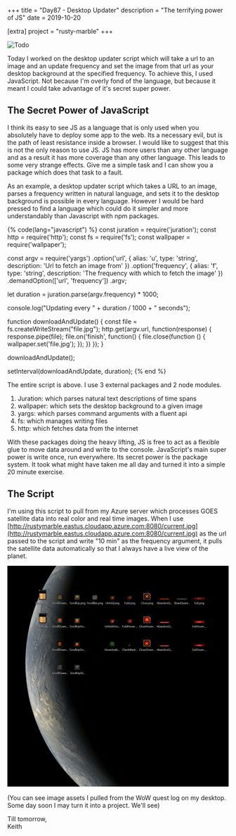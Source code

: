 +++
title = "Day87 - Desktop Updater"
description = "The terrifying power of JS"
date = 2019-10-20

[extra]
project = "rusty-marble"
+++

![Todo](./todo.svg)

Today I worked on the desktop updater script which will take a url to an image and an update frequency and set the image
from that url as your desktop background at the specified frequency. To achieve this, I used JavaScript. Not because I'm
overly fond of the language, but because it meant I could take advantage of it's secret super power.

## The Secret Power of JavaScript

I think its easy to see JS as a language that is only used when you absolutely have to deploy some app to the web. Its a
necessary evil, but is the path of least resistance inside a browser. I would like to suggest that this is not the only
reason to use JS. JS has more users than any other language and as a result it has more coverage than any other
language. This leads to some very strange effects. Give me a simple task and I can show you a package which does that
task to a fault.

As an example, a desktop updater script which takes a URL to an image, parses a frequency written in natural language,
and sets it to the desktop background is possible in every language. However I would be hard pressed to find a language
which could do it simpler and more understandably than Javascript with npm packages.

{% code(lang="javascript") %}
const juration = require('juration');
const http = require('http');
const fs = require('fs');
const wallpaper = require('wallpaper');

const argv = require('yargs')
  .option('url', {
    alias: 'u',
    type: 'string',
    description: 'Url to fetch an image from'
  })
  .option('frequency', {
    alias: 'f',
    type: 'string',
    description: 'The frequency with which to fetch the image'
  })
  .demandOption(['url', 'frequency'])
  .argv;

let duration = juration.parse(argv.frequency) * 1000;

console.log("Updating every " + duration / 1000 + " seconds");

function downloadAndUpdate() {
  const file = fs.createWriteStream("file.jpg");
  http.get(argv.url, function(response) {
    response.pipe(file);
    file.on('finish', function() {
      file.close(function () {
        wallpaper.set('file.jpg');
      });
    })
  });
}

downloadAndUpdate();

setInterval(downloadAndUpdate, duration);
{% end %}

The entire script is above. I use 3 external packages and 2 node modules.

1. Juration: which parses natural text descriptions of time spans
2. wallpaper: which sets the desktop background to a given image
3. yargs: which parses command arguments with a fluent api
4. fs: which manages writing files
5. http: which fetches data from the internet

With these packages doing the heavy lifting, JS is free to act as a flexible glue to move data around and write to the
console. JavaScript's main super power is write once, run everywhere. Its secret power is the package system. It took
what might have taken me all day and turned it into a simple 20 minute exercise.

## The Script

I'm using this script to pull from my Azure server which processes GOES satellite data into real color and real time
images. When I use
[http://rustymarble.eastus.cloudapp.azure.com:8080/current.jpg](http://rustymarble.eastus.cloudapp.azure.com:8080/current.jpg)
as the url passed to the script and write "10 min" as the frequency argument, it pulls the satellite data automatically
so that I always have a live view of the planet.

![Desktop](./desktop.png)

(You can see image assets I pulled from the WoW quest log on my desktop. Some day soon I may turn it into a project.
We'll see)

Till tomorrow,  
Keith
